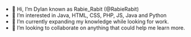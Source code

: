 - 👋 Hi, I’m Dylan known as Rabie_Rabit (@RabieRabit)
- 👀 I’m interested in Java, HTML, CSS, PHP, JS, Java and Python
- 🌱 I’m currently expanding my knowledge while looking for work.
- 💞️ I’m looking to collaborate on anything that could help me learn more.

<!---
RabieRabit/RabieRabit is a ✨ special ✨ repository because its `README.md` (this file) appears on your GitHub profile.
You can click the Preview link to take a look at your changes.
--->

